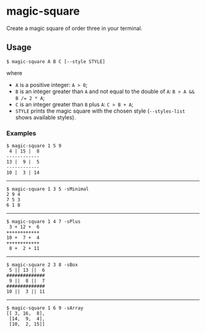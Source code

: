# magic-square
Create a magic square of order three in your terminal.

## Usage
```
$ magic-square A B C [--style STYLE]
```
where
- `A` is a positive integer: `A > 0`;
- `B` is an integer greater than `A` and not equal to the double of `A`: `B > A && B /= 2 * A`;
- `C` is an integer greater than `B` plus `A`: `C > B + A`;
- `STYLE` prints the magic square with the chosen style (`--styles-list` shows available styles).

### Examples
```
$ magic-square 1 5 9
 4 | 15 |  8
------------
13 |  9 |  5
------------
10 |  3 | 14
```
---
```
$ magic-square 1 3 5 -sMinimal
2 9 4
7 5 3
6 1 8
```
---
```
$ magic-square 1 4 7 -sPlus
 3 + 12 +  6
++++++++++++
10 +  7 +  4
++++++++++++
 8 +  2 + 11
```
---
```
$ magic-square 2 3 8 -sBox
 5 || 13 ||  6
##############
 9 ||  8 ||  7
##############
10 ||  3 || 11
```
---
```
$ magic-square 1 6 9 -sArray
[[ 3, 16,  8],
 [14,  9,  4],
 [10,  2, 15]]
```
